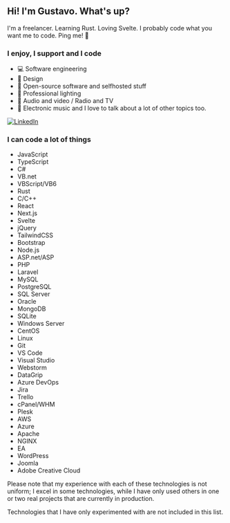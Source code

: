 ## Hi! I'm Gustavo. What's up?

I'm a freelancer. Learning Rust. Loving Svelte. I probably code what you want me to code. Ping me! 🙂

### I enjoy, I support and I code

- 💻 Software engineering
- 📔 Design
- 💾 Open-source software and selfhosted stuff
- 🔦 Professional lighting
- 🎥 Audio and video / Radio and TV
- 🎹 Electronic music
and I love to talk about a lot of other topics too.

[![LinkedIn](https://img.shields.io/badge/LinkedIn-0077B5?style=for-the-badge&logo=linkedin&logoColor=white)]([https://shields.io/](https://linkedin.com/in/brgustavoribeiro))

### I can code a lot of things
- JavaScript
- TypeScript
- C#
- VB.net
- VBScript/VB6
- Rust
- C/C++
- React
- Next.js
- Svelte
- jQuery
- TailwindCSS
- Bootstrap
- Node.js
- ASP.net/ASP
- PHP
- Laravel
- MySQL
- PostgreSQL
- SQL Server
- Oracle
- MongoDB
- SQLite
- Windows Server
- CentOS
- Linux
- Git
- VS Code
- Visual Studio
- Webstorm
- DataGrip
- Azure DevOps
- Jira
- Trello
- cPanel/WHM
- Plesk
- AWS
- Azure
- Apache
- NGINX
- EA
- WordPress
- Joomla
- Adobe Creative Cloud

Please note that my experience with each of these technologies is not uniform; I excel in some technologies, while I have only used others in one or two real projects that are currently in production.

Technologies that I have only experimented with are not included in this list.
